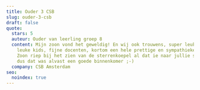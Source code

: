 ```yaml
---
title: Ouder 3 CSB
slug: ouder-3-csb
draft: false
quote:
  stars: 5
  auteur: Ouder van leerling groep 8
  content: Mijn zoon vond het geweldig! En wij ook trouwens, super leuk gedaan,
    leuke kids, fijne docenten, kortom een hele prettige en sympathieke indruk!
    Zoon riep bij het zien van de sterrenkoepel al dat ie naar jullie school wil
    dus dat was alvast een goede binnenkomer ;-)
  company: CSB Amsterdam
seo:
  noindex: true
---
```

